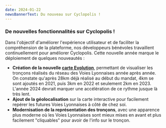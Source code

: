 ```yaml
---
date: 2024-01-22
newsBannerText: Du nouveau sur Cyclopolis !
---
```


### De nouvelles fonctionnalités sur Cyclopolis !
Dans l'objectif d'améliorer l'expérience utilisateur et de faciliter la compréhension de la plateforme, nos développeurs bénévoles travaillent continuellement pour améliorer Cyclopolis. Cette nouvelle année marque le déploiement de quelques nouveautés :
 - **Création de la nouvelle [carte Evolution](https://cyclopolis.fr/evolution)**, permettant de visualiser les tronçons réalisés du réseau des Voies Lyonnaises année après année. On constate qu'après 28km déjà réalisé au début du mandat, 4km se sont ajoutés en 2021, puis 3km en 2022 et seulement 2km en 2023. L'année 2024 devrait marquer une accélération de ce rythme jusque là très lent.
 - **Ajout de la géolocalisation** sur la carte interactive pour facilement repérer les futures Voies Lyonnaises à côté de chez soi.
 - **Modernisation de la représentation des tronçons**, avec une apparence plus moderne où les Voies Lyonnaises sont mieux mises en avant et plus facilement "cliquables" pour avoir de l'info sur le tronçon.